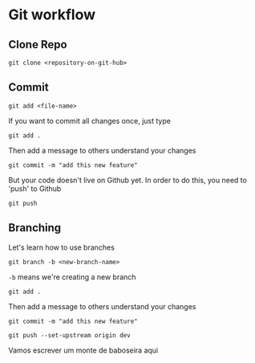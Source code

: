 # Git workflow

## Clone Repo

```
git clone <repository-on-git-hub>
```

## Commit 
```
git add <file-name>
```
If you want to commit all changes once, just type

```
git add .
```

Then add a message to others understand your changes

```
git commit -m "add this new feature"
```

But your code doesn't live on Github yet. In order to do this, you need to 'push' to Github

```
git push
```

## Branching

Let's learn how to use branches


```
git branch -b <new-branch-name>
```

`-b` means we're creating a new branch

```
git add .
```

Then add a message to others understand your changes

```
git commit -m "add this new feature"
```

```
git push --set-upstream origin dev 
```

Vamos escrever um monte de baboseira aqui
